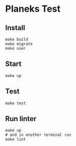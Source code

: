 # Planeks Test

## Install

```
make build
make migrate
make user
```

## Start

```
make up
```

## Test
```
make test
```

## Run linter
```
make up
# and in enother terminal run
make lint
```